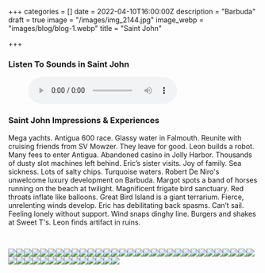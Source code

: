 +++
categories = []
date = 2022-04-10T16:00:00Z
description = "Barbuda"
draft = true
image = "/images/img_2144.jpg"
image_webp = "images/blog/blog-1.webp"
title = "Saint John"

+++
<p> <p>

### Listen To Sounds in Saint John

<figure> <figcaption></figcaption> <audio controls src="/images/st-john-audio-nethermead-blog-mixdown.mp3"> Your browser does not support the <code>audio</code> element. </audio> </figure> <p>

### Saint John Impressions & Experiences

<span class="impressions">Mega yachts. Antigua 600 race. Glassy water in Falmouth. Reunite with cruising friends from SV Mowzer. They leave for good. Leon builds a robot. Many fees to enter Antigua. Abandoned casino in Jolly Harbor. Thousands of dusty slot machines left behind. Eric’s sister visits. Joy of family. Sea sickness. Lots of salty chips. Turquoise waters. Robert De Niro's unwelcome luxury development on Barbuda. Margot spots a band of horses running on the beach at twilight. Magnificent frigate bird sanctuary. Red throats inflate like balloons. Great Bird Island is a giant terrarium. Fierce, unrelenting winds develop. Eric has debilitating back spasms. Can’t sail. Feeling lonely without support. Wind snaps dinghy line. Burgers and shakes at Sweet T's. Leon finds artifact in ruins.</span>

<br>

![](/images/pxl_20220402_153257225.jpg)![](/images/img_2167.jpg)![](/images/img_2193.jpg)![](/images/img_2004.jpg)![](/images/img_2171.jpg)![](/images/img_2229.jpg)![](/images/img_2087.jpg)![](/images/img_2117.jpg)![](/images/img_2165.jpg)![](/images/pxl_20220404_225540934.jpg)![](/images/img_1999.jpg)![](/images/img_2221.jpg)![](/images/img_2177.jpg)![](/images/pxl_20220410_174426023.jpg)![](/images/pxl_20220328_221451577.jpg)![](/images/img_2133.jpg)![](/images/img_2124.jpg)![](/images/img_2030.jpg)![](/images/pxl_20220409_012932663-night.jpg)![](/images/pxl_20220404_225441811.jpg)![](/images/pxl_20220403_143758359.jpg)![](/images/img_2267.jpg)![](/images/img_2218.jpg)![](/images/img_2212.jpg)![](/images/img_2156.jpg)![](/images/img_2144.jpg)![](/images/img_2044.jpg)![](/images/img_2070.jpg)![](/images/pxl_20220404_225447384.jpg)![](/images/pxl_20220404_225428677.jpg)![](/images/pxl_20220328_144736914.jpg)![](/images/img_2254.jpg)![](/images/img_2204.jpg)![](/images/img_2139.jpg)![](/images/img_2159.jpg)![](/images/img_2136.jpg)![](/images/img_2064.jpg)![](/images/img_2007.jpg)![](/images/img_2026.jpg)![](/images/pxl_20220328_221511112.jpg)![](/images/img_2239.jpg)![](/images/img_2180.jpg)![](/images/pxl_20220404_225527275.jpg)![](/images/img_1995.jpg)![](/images/img_1980.jpg)